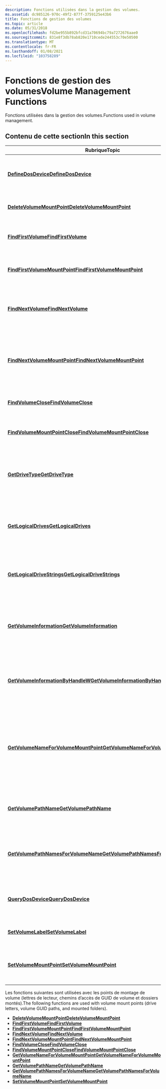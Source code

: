 ```yaml
---
description: Fonctions utilisées dans la gestion des volumes.
ms.assetid: dc985126-970c-49f2-877f-3759125e43b6
title: Fonctions de gestion des volumes
ms.topic: article
ms.date: 05/31/2018
ms.openlocfilehash: fd2be955b892bfcd31a70694bc79a7272676aae0
ms.sourcegitcommit: 831e8f3db78ab820e1710cede244553c70e50500
ms.translationtype: MT
ms.contentlocale: fr-FR
ms.lasthandoff: 01/08/2021
ms.locfileid: "103758289"
---
```

# <a name="volume-management-functions"></a><span data-ttu-id="c5c7d-103">Fonctions de gestion des volumes</span><span class="sxs-lookup"><span data-stu-id="c5c7d-103">Volume Management Functions</span></span>

<span data-ttu-id="c5c7d-104">Fonctions utilisées dans la gestion des volumes.</span><span class="sxs-lookup"><span data-stu-id="c5c7d-104">Functions used in volume management.</span></span>

## <a name="in-this-section"></a><span data-ttu-id="c5c7d-105">Contenu de cette section</span><span class="sxs-lookup"><span data-stu-id="c5c7d-105">In this section</span></span>



| <span data-ttu-id="c5c7d-106">Rubrique</span><span class="sxs-lookup"><span data-stu-id="c5c7d-106">Topic</span></span>                                                                                   | <span data-ttu-id="c5c7d-107">Description</span><span class="sxs-lookup"><span data-stu-id="c5c7d-107">Description</span></span>                                                                                                                                                                   |
|-----------------------------------------------------------------------------------------|-------------------------------------------------------------------------------------------------------------------------------------------------------------------------------|
| [<span data-ttu-id="c5c7d-108">**DefineDosDevice**</span><span class="sxs-lookup"><span data-stu-id="c5c7d-108">**DefineDosDevice**</span></span>](/windows/desktop/api/FileAPI/nf-fileapi-definedosdevicew)<br/>                                   | <span data-ttu-id="c5c7d-109">Définit, redéfinit ou supprime les noms des périphériques MS-DOS.</span><span class="sxs-lookup"><span data-stu-id="c5c7d-109">Defines, redefines, or deletes MS-DOS device names.</span></span><br/>                                                                                                                |
| [<span data-ttu-id="c5c7d-110">**DeleteVolumeMountPoint**</span><span class="sxs-lookup"><span data-stu-id="c5c7d-110">**DeleteVolumeMountPoint**</span></span>](/windows/desktop/api/FileAPI/nf-fileapi-deletevolumemountpointw)<br/>                     | <span data-ttu-id="c5c7d-111">Supprime une lettre de lecteur ou un dossier monté.</span><span class="sxs-lookup"><span data-stu-id="c5c7d-111">Deletes a drive letter or mounted folder.</span></span><br/>                                                                                                                          |
| [<span data-ttu-id="c5c7d-112">**FindFirstVolume**</span><span class="sxs-lookup"><span data-stu-id="c5c7d-112">**FindFirstVolume**</span></span>](/windows/desktop/api/FileAPI/nf-fileapi-findfirstvolumew)<br/>                                   | <span data-ttu-id="c5c7d-113">Récupère le nom d’un volume sur un ordinateur.</span><span class="sxs-lookup"><span data-stu-id="c5c7d-113">Retrieves the name of a volume on a computer.</span></span> <br/>                                                                                                                     |
| [<span data-ttu-id="c5c7d-114">**FindFirstVolumeMountPoint**</span><span class="sxs-lookup"><span data-stu-id="c5c7d-114">**FindFirstVolumeMountPoint**</span></span>](/windows/desktop/api/WinBase/nf-winbase-findfirstvolumemountpointa)<br/>               | <span data-ttu-id="c5c7d-115">Récupère le nom d’un dossier monté sur le volume spécifié.</span><span class="sxs-lookup"><span data-stu-id="c5c7d-115">Retrieves the name of a mounted folder on the specified volume.</span></span> <br/>                                                                                                   |
| [<span data-ttu-id="c5c7d-116">**FindNextVolume**</span><span class="sxs-lookup"><span data-stu-id="c5c7d-116">**FindNextVolume**</span></span>](/windows/desktop/api/FileAPI/nf-fileapi-findnextvolumew)<br/>                                     | <span data-ttu-id="c5c7d-117">Poursuit une recherche de volume lancée par un appel à la fonction [**FindFirstVolume**](/windows/desktop/api/FileAPI/nf-fileapi-findfirstvolumew) .</span><span class="sxs-lookup"><span data-stu-id="c5c7d-117">Continues a volume search started by a call to the [**FindFirstVolume**](/windows/desktop/api/FileAPI/nf-fileapi-findfirstvolumew) function.</span></span> <br/>                                                           |
| [<span data-ttu-id="c5c7d-118">**FindNextVolumeMountPoint**</span><span class="sxs-lookup"><span data-stu-id="c5c7d-118">**FindNextVolumeMountPoint**</span></span>](/windows/desktop/api/WinBase/nf-winbase-findnextvolumemountpointa)<br/>                 | <span data-ttu-id="c5c7d-119">Poursuit une recherche de dossier montée lancée par un appel à la fonction [**FindFirstVolumeMountPoint**](/windows/desktop/api/WinBase/nf-winbase-findfirstvolumemountpointa) .</span><span class="sxs-lookup"><span data-stu-id="c5c7d-119">Continues a mounted folder search started by a call to the [**FindFirstVolumeMountPoint**](/windows/desktop/api/WinBase/nf-winbase-findfirstvolumemountpointa) function.</span></span> <br/>                               |
| [<span data-ttu-id="c5c7d-120">**FindVolumeClose**</span><span class="sxs-lookup"><span data-stu-id="c5c7d-120">**FindVolumeClose**</span></span>](/windows/desktop/api/FileAPI/nf-fileapi-findvolumeclose)<br/>                                   | <span data-ttu-id="c5c7d-121">Ferme le handle de recherche de volume spécifié.</span><span class="sxs-lookup"><span data-stu-id="c5c7d-121">Closes the specified volume search handle.</span></span><br/>                                                                                                                         |
| [<span data-ttu-id="c5c7d-122">**FindVolumeMountPointClose**</span><span class="sxs-lookup"><span data-stu-id="c5c7d-122">**FindVolumeMountPointClose**</span></span>](/windows/desktop/api/WinBase/nf-winbase-findvolumemountpointclose)<br/>               | <span data-ttu-id="c5c7d-123">Ferme le handle de recherche de dossier monté spécifié.</span><span class="sxs-lookup"><span data-stu-id="c5c7d-123">Closes the specified mounted folder search handle.</span></span><br/>                                                                                                                 |
| [<span data-ttu-id="c5c7d-124">**GetDriveType**</span><span class="sxs-lookup"><span data-stu-id="c5c7d-124">**GetDriveType**</span></span>](/windows/desktop/api/FileAPI/nf-fileapi-getdrivetypea)<br/>                                         | <span data-ttu-id="c5c7d-125">Détermine si un lecteur de disque est un lecteur de disque amovible, fixe, CD-ROM, RAM ou réseau.</span><span class="sxs-lookup"><span data-stu-id="c5c7d-125">Determines whether a disk drive is a removable, fixed, CD-ROM, RAM disk, or network drive.</span></span><br/>                                                                         |
| [<span data-ttu-id="c5c7d-126">**GetLogicalDrives**</span><span class="sxs-lookup"><span data-stu-id="c5c7d-126">**GetLogicalDrives**</span></span>](/windows/desktop/api/FileAPI/nf-fileapi-getlogicaldrives)<br/>                                 | <span data-ttu-id="c5c7d-127">Récupère un masque de la variable qui représente les lecteurs de disque actuellement disponibles.</span><span class="sxs-lookup"><span data-stu-id="c5c7d-127">Retrieves a bitmask representing the currently available disk drives.</span></span><br/>                                                                                              |
| [<span data-ttu-id="c5c7d-128">**GetLogicalDriveStrings**</span><span class="sxs-lookup"><span data-stu-id="c5c7d-128">**GetLogicalDriveStrings**</span></span>](/windows/desktop/api/FileAPI/nf-fileapi-getlogicaldrivestringsw)<br/>                     | <span data-ttu-id="c5c7d-129">Remplit une mémoire tampon avec des chaînes qui spécifient des lecteurs valides dans le système.</span><span class="sxs-lookup"><span data-stu-id="c5c7d-129">Fills a buffer with strings that specify valid drives in the system.</span></span><br/>                                                                                               |
| [<span data-ttu-id="c5c7d-130">**GetVolumeInformation**</span><span class="sxs-lookup"><span data-stu-id="c5c7d-130">**GetVolumeInformation**</span></span>](/windows/desktop/api/FileAPI/nf-fileapi-getvolumeinformationa)<br/>                         | <span data-ttu-id="c5c7d-131">Récupère des informations sur le système de fichiers et le volume associés au répertoire racine spécifié.</span><span class="sxs-lookup"><span data-stu-id="c5c7d-131">Retrieves information about the file system and volume associated with the specified root directory.</span></span><br/>                                                               |
| [<span data-ttu-id="c5c7d-132">**GetVolumeInformationByHandleW**</span><span class="sxs-lookup"><span data-stu-id="c5c7d-132">**GetVolumeInformationByHandleW**</span></span>](/windows/desktop/api/FileAPI/nf-fileapi-getvolumeinformationbyhandlew)<br/>       | <span data-ttu-id="c5c7d-133">Récupère des informations sur le système de fichiers et le volume associés au fichier spécifié.</span><span class="sxs-lookup"><span data-stu-id="c5c7d-133">Retrieves information about the file system and volume associated with the specified file.</span></span><br/>                                                                         |
| [<span data-ttu-id="c5c7d-134">**GetVolumeNameForVolumeMountPoint**</span><span class="sxs-lookup"><span data-stu-id="c5c7d-134">**GetVolumeNameForVolumeMountPoint**</span></span>](/windows/desktop/api/FileAPI/nf-fileapi-getvolumenameforvolumemountpointw)<br/> | <span data-ttu-id="c5c7d-135">Récupère le chemin d’accès du **GUID** du volume associé au point de montage de volume spécifié (lettre de lecteur, chemin d’accès du **GUID** du volume ou dossier monté).</span><span class="sxs-lookup"><span data-stu-id="c5c7d-135">Retrieves a volume **GUID** path for the volume that is associated with the specified volume mount point ( drive letter, volume **GUID** path, or mounted folder).</span></span><br/> |
| [<span data-ttu-id="c5c7d-136">**GetVolumePathName**</span><span class="sxs-lookup"><span data-stu-id="c5c7d-136">**GetVolumePathName**</span></span>](/windows/desktop/api/FileAPI/nf-fileapi-getvolumepathnamew)<br/>                               | <span data-ttu-id="c5c7d-137">Récupère le point de montage de volume où le chemin d’accès spécifié est monté.</span><span class="sxs-lookup"><span data-stu-id="c5c7d-137">Retrieves the volume mount point where the specified path is mounted.</span></span><br/>                                                                                              |
| [<span data-ttu-id="c5c7d-138">**GetVolumePathNamesForVolumeName**</span><span class="sxs-lookup"><span data-stu-id="c5c7d-138">**GetVolumePathNamesForVolumeName**</span></span>](/windows/desktop/api/FileAPI/nf-fileapi-getvolumepathnamesforvolumenamew)<br/>   | <span data-ttu-id="c5c7d-139">Récupère la liste des lettres de lecteur et des chemins d’accès de dossier montés pour le volume spécifié.</span><span class="sxs-lookup"><span data-stu-id="c5c7d-139">Retrieves a list of drive letters and mounted folder paths for the specified volume.</span></span><br/>                                                                               |
| [<span data-ttu-id="c5c7d-140">**QueryDosDevice**</span><span class="sxs-lookup"><span data-stu-id="c5c7d-140">**QueryDosDevice**</span></span>](/windows/desktop/api/FileAPI/nf-fileapi-querydosdevicew)<br/>                                     | <span data-ttu-id="c5c7d-141">Récupère des informations sur les noms de périphériques MS-DOS.</span><span class="sxs-lookup"><span data-stu-id="c5c7d-141">Retrieves information about MS-DOS device names.</span></span><br/>                                                                                                                   |
| [<span data-ttu-id="c5c7d-142">**SetVolumeLabel**</span><span class="sxs-lookup"><span data-stu-id="c5c7d-142">**SetVolumeLabel**</span></span>](/windows/desktop/api/WinBase/nf-winbase-setvolumelabela)<br/>                                     | <span data-ttu-id="c5c7d-143">Définit l’étiquette d’un volume de système de fichiers.</span><span class="sxs-lookup"><span data-stu-id="c5c7d-143">Sets the label of a file system volume.</span></span><br/>                                                                                                                            |
| [<span data-ttu-id="c5c7d-144">**SetVolumeMountPoint**</span><span class="sxs-lookup"><span data-stu-id="c5c7d-144">**SetVolumeMountPoint**</span></span>](/windows/desktop/api/WinBase/nf-winbase-setvolumemountpointa)<br/>                           | <span data-ttu-id="c5c7d-145">Associe un volume à une lettre de lecteur ou à un répertoire sur un autre volume.</span><span class="sxs-lookup"><span data-stu-id="c5c7d-145">Associates a volume with a drive letter or a directory on another volume.</span></span><br/>                                                                                          |



 

<span data-ttu-id="c5c7d-146">Les fonctions suivantes sont utilisées avec les points de montage de volume (lettres de lecteur, chemins d’accès de GUID de volume et dossiers montés).</span><span class="sxs-lookup"><span data-stu-id="c5c7d-146">The following functions are used with volume mount points (drive letters, volume GUID paths, and mounted folders).</span></span>

-   [<span data-ttu-id="c5c7d-147">**DeleteVolumeMountPoint**</span><span class="sxs-lookup"><span data-stu-id="c5c7d-147">**DeleteVolumeMountPoint**</span></span>](/windows/desktop/api/FileAPI/nf-fileapi-deletevolumemountpointw)
-   [<span data-ttu-id="c5c7d-148">**FindFirstVolume**</span><span class="sxs-lookup"><span data-stu-id="c5c7d-148">**FindFirstVolume**</span></span>](/windows/desktop/api/FileAPI/nf-fileapi-findfirstvolumew)
-   [<span data-ttu-id="c5c7d-149">**FindFirstVolumeMountPoint**</span><span class="sxs-lookup"><span data-stu-id="c5c7d-149">**FindFirstVolumeMountPoint**</span></span>](/windows/desktop/api/WinBase/nf-winbase-findfirstvolumemountpointa)
-   [<span data-ttu-id="c5c7d-150">**FindNextVolume**</span><span class="sxs-lookup"><span data-stu-id="c5c7d-150">**FindNextVolume**</span></span>](/windows/desktop/api/FileAPI/nf-fileapi-findnextvolumew)
-   [<span data-ttu-id="c5c7d-151">**FindNextVolumeMountPoint**</span><span class="sxs-lookup"><span data-stu-id="c5c7d-151">**FindNextVolumeMountPoint**</span></span>](/windows/desktop/api/WinBase/nf-winbase-findnextvolumemountpointa)
-   [<span data-ttu-id="c5c7d-152">**FindVolumeClose**</span><span class="sxs-lookup"><span data-stu-id="c5c7d-152">**FindVolumeClose**</span></span>](/windows/desktop/api/FileAPI/nf-fileapi-findvolumeclose)
-   [<span data-ttu-id="c5c7d-153">**FindVolumeMountPointClose**</span><span class="sxs-lookup"><span data-stu-id="c5c7d-153">**FindVolumeMountPointClose**</span></span>](/windows/desktop/api/WinBase/nf-winbase-findvolumemountpointclose)
-   [<span data-ttu-id="c5c7d-154">**GetVolumeNameForVolumeMountPoint**</span><span class="sxs-lookup"><span data-stu-id="c5c7d-154">**GetVolumeNameForVolumeMountPoint**</span></span>](/windows/desktop/api/FileAPI/nf-fileapi-getvolumenameforvolumemountpointw)
-   [<span data-ttu-id="c5c7d-155">**GetVolumePathName**</span><span class="sxs-lookup"><span data-stu-id="c5c7d-155">**GetVolumePathName**</span></span>](/windows/desktop/api/FileAPI/nf-fileapi-getvolumepathnamew)
-   [<span data-ttu-id="c5c7d-156">**GetVolumePathNamesForVolumeName**</span><span class="sxs-lookup"><span data-stu-id="c5c7d-156">**GetVolumePathNamesForVolumeName**</span></span>](/windows/desktop/api/FileAPI/nf-fileapi-getvolumepathnamesforvolumenamew)
-   [<span data-ttu-id="c5c7d-157">**SetVolumeMountPoint**</span><span class="sxs-lookup"><span data-stu-id="c5c7d-157">**SetVolumeMountPoint**</span></span>](/windows/desktop/api/WinBase/nf-winbase-setvolumemountpointa)

 

 




